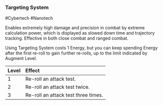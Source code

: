 ### Targeting System

#Cybertech #Nanotech 

Enables extremely high damage and precision in combat by extreme calculation power, which is displayed as slowed down time and trajectory tracking. Effective in both close combat and ranged combat.

Using Targeting System costs 1 Energy, but you can keep spending Energy after the first re-roll to gain further re-rolls, up to the limit indicated by Augment Level.

| Level | Effect                              |
|:----- |:----------------------------------- |
| 1     | Re-roll an attack test.             |
| 2     | Re-roll an attack test twice.       |
| 3     | Re-roll an attack test three times. |